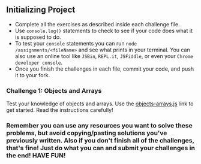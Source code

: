 <!-- # Assessing your JavaScript Fundamentals
* The objective of this challenge is to get you used to answering a few questions about JavaScript that are commonly asked in interviews.
* We also have some more reps for you to help hammer in the knowledge you've thus far learned.
* Answers to your written questions will be recorded in *ANSWERS.md*
* This is to be worked on alone but you can use outside resources. You can *reference* any old code you may have, however, please refrain from copying and pasting any of your answers. Try and understand the question and put your responses in your own words. Be as thorough as possible when explaining something.
* **Just a friendly Reminder** Don't fret or get anxious about this, this is a no-pressure assessment that is only going to help guide you here in the near future. This is NOT a pass/fail situation.
## Start by forking and cloning this repository. -->
<!--
## Questions - Self Study - You can exercise your Google-Fu for this and any other _Sprint Challenge_ in the future.
1. Describe the biggest difference between `.forEach` & `.map`.
2. What is the difference between a function and a method?
3. What is closure?
4. Describe the four rules of the 'this' keyword.
5. Why do we need super() in an extended class? -->

## Initializing Project
<!-- * Fork/Clone this repository. -->
* Complete all the exercises as described inside each challenge file.
* Use `console.log()` statements to check to see if your code does what it is supposed to do.
* To test your `console` statements you can run `node /assignments/<fileName>` and see what prints in your terminal. You can also use an online tool like `JSBin`, `REPL.it`, `JSFiddle`, or even your `Chrome developer console`.
* Once you finish the challenges in each file, commit your code, and push it to your fork.

### Challenge 1: Objects and Arrays
Test your knowledge of objects and arrays. Use the [objects-arrays.js](challenges/objects-arrays.js) link to get started.  Read the instructions carefully!

<!-- ### Challenge 2: Functions
This challenge takes a look at callbacks and closures as well as scope. Use the [functions.js](challenges/functions.js) link to get started. -->

<!-- ### Challenge 3: Prototypes
Create constructors, bind methods, and create cuboids in this prototypes challenge: [prototypes.js](challenges/prototypes.js). -->

<!-- ### Challenge 4: Classes
Once you have completed the prototypes challenge, it's time to convert all your hard work into classes: [classes.js](challenges/classes.js). -->

### Remember you can use any resources you want to solve these problems, but avoid copying/pasting solutions you've previously written. Also if you don't finish all of the challenges, that's fine! Just do what you can and submit your challenges in the end! HAVE FUN!
<!-- //Change for Pull Request -->
